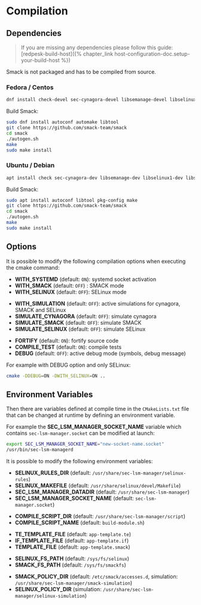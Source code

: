 # Compilation

## Dependencies

> If you are missing any dependencies please follow this guide: [redpesk-build-host]({% chapter_link host-configuration-doc.setup-your-build-host %})

Smack is not packaged and has to be compiled from source.

### Fedora / Centos

```bash
dnf install check-devel sec-cynagora-devel libsemanage-devel libselinux-devel systemd-devel libcap-devel
```

Build Smack:

```bash
sudo dnf install autoconf automake libtool
git clone https://github.com/smack-team/smack
cd smack
./autogen.sh
make
sudo make install
```

### Ubuntu / Debian

```bash
apt install check sec-cynagora-dev libsemanage-dev libselinux1-dev libsystemd-dev libcap-dev
```

Build Smack:

```bash
sudo apt install autoconf libtool pkg-config make
git clone https://github.com/smack-team/smack
cd smack
./autogen.sh
make
sudo make install
```

## Options

It is possible to modify the following compilation options when executing the cmake command:

- **WITH_SYSTEMD** (default: `ON`): systemd socket activation
- **WITH_SMACK** (default: `OFF`) : SMACK mode
- **WITH_SELINUX** (default: `OFF`): SELinux mode

+ **WITH_SIMULATION** (default: `OFF`): active simulations for cynagora, SMACK and SELinux
+ **SIMULATE_CYNAGORA** (default: `OFF`): simulate cynagora
+ **SIMULATE_SMACK** (default: `OFF`): simulate SMACK
+ **SIMULATE_SELINUX** (default: `OFF`): simulate SELinux

- **FORTIFY** (default: `ON`): fortify source code
- **COMPILE_TEST** (default: `ON`): compile tests
- **DEBUG** (default: `OFF`): active debug mode (symbols, debug message)

For example with DEBUG option and only SELinux:

```bash
cmake -DDEBUG=ON -DWITH_SELINUX=ON ..
```

## Environment Variables

Then there are variables defined at compile time in the `CMakeLists.txt` file that can be changed at runtime by defining an environment variable.

For example the **SEC_LSM_MANAGER_SOCKET_NAME** variable which contains `sec-lsm-manager.socket` can be modified at launch:

```bash
export SEC_LSM_MANAGER_SOCKET_NAME="new-socket-name.socket"
/usr/bin/sec-lsm-managerd
```

It is possible to modify the following environment variables:

- **SELINUX_RULES_DIR** (default: `/usr/share/sec-lsm-manager/selinux-rules`)
- **SELINUX_MAKEFILE** (default: `/usr/share/selinux/devel/Makefile`)
- **SEC_LSM_MANAGER_DATADIR** (default: `/usr/share/sec-lsm-manager`)
- **SEC_LSM_MANAGER_SOCKET_NAME** (default: `sec-lsm-manager.socket`)

+ **COMPILE_SCRIPT_DIR** (default: `/usr/share/sec-lsm-manager/script`)
+ **COMPILE_SCRIPT_NAME** (default: `build-module.sh`)

- **TE_TEMPLATE_FILE** (default: `app-template.te`)
- **IF_TEMPLATE_FILE** (default: `app-template.if`)
- **TEMPLATE_FILE** (default: `app-template.smack`)

+ **SELINUX_FS_PATH** (default: `/sys/fs/selinux`)
+ **SMACK_FS_PATH** (default: `/sys/fs/smackfs`)

- **SMACK_POLICY_DIR** (default: `/etc/smack/accesses.d`, simulation: `/usr/share/sec-lsm-manager/smack-simulation`)
- **SELINUX_POLICY_DIR** (simulation: `/usr/share/sec-lsm-manager/selinux-simulation`)
